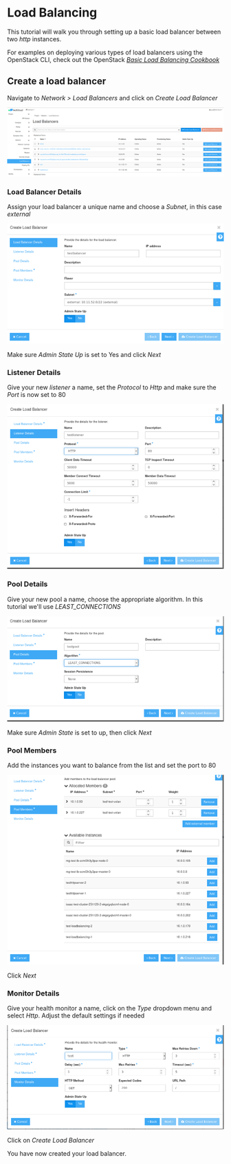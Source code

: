 # Load Balancing

This tutorial will walk you through setting up a basic load balancer between two *http* instances.

For examples on deploying various types of load balancers using the OpenStack CLI, check out the OpenStack [*Basic Load Balancing Cookbook*](https://docs.openstack.org/octavia/pike/user/guides/basic-cookbook.html)

## Create a load balancer

Navigate to *Network > Load Balancers* and click on *Create Load Balancer*

![loadbalancer1](../images/loadbalancer1.png)

### Load Balancer Details

Assign your load balancer a unique name and choose a *Subnet*, in this case *external*

![loadbalancer2](../images/loadbalancer2.png)

Make sure *Admin State Up* is set to Yes and click *Next*

### Listener Details

Give your new *listener* a name, set the *Protocol* to *Http* and make sure the *Port* is now set to 80

![loadbalancer3](../images/loadbalancer3.png)

### Pool Details

Give your new pool a name, choose the appropriate algorithm. In this tutorial we'll use *LEAST_CONNECTIONS*

![loadbalancer4](../images/loadbalancer4.png)

Make sure *Admin State* is set to up, then click *Next*

### Pool Members

Add the instances you want to balance from the list and set the port to 80

![loadbalancer5](../images/loadbalancer5.png)

Click *Next*

### Monitor Details

Give your health monitor a name, click on the *Type* dropdown menu and select *Http*. Adjust the default settings if needed 

![loadbalancer6](../images/loadbalancer6.png)

Click on *Create Load Balancer*

You have now created your load balancer.
